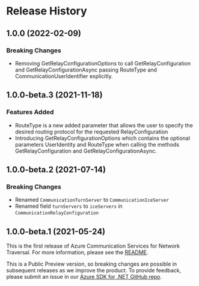 # Release History

## 1.0.0 (2022-02-09)

### Breaking Changes

- Removing GetRelayConfigurationOptions to call GetRelayConfiguration and GetRelayConfigurationAsync passing 
  RouteType and CommunicationUserIdentifier explicitly.

## 1.0.0-beta.3 (2021-11-18)

### Features Added

- RouteType is a new added parameter that allows the user to specify the desired routing protocol for the 
  requested RelayConfiguration
- Introducing GetRelayConfigurationOptions which contains the optional parameters UserIdentity and RouteType
  when calling the methods GetRelayConfiguration and GetRelayConfigurationAsync. 

## 1.0.0-beta.2 (2021-07-14)

### Breaking Changes

- Renamed `CommunicationTurnServer` to `CommunicationIceServer`
- Renamed field `turnServers` to `iceServers` in `CommunicationRelayConfiguration`

## 1.0.0-beta.1 (2021-05-24)

This is the first release of Azure Communication Services for Network Traversal. For more information, please see the [README][read_me].

This is a Public Preview version, so breaking changes are possible in subsequent releases as we improve the product. To provide feedback, please submit an issue in our [Azure SDK for .NET GitHub repo](https://github.com/Azure/azure-sdk-for-net/issues).

<!-- LINKS -->
[read_me]: https://github.com/Azure/azure-sdk-for-net/blob/main/sdk/communication/Azure.Communication.NetworkTraversal/README.md
